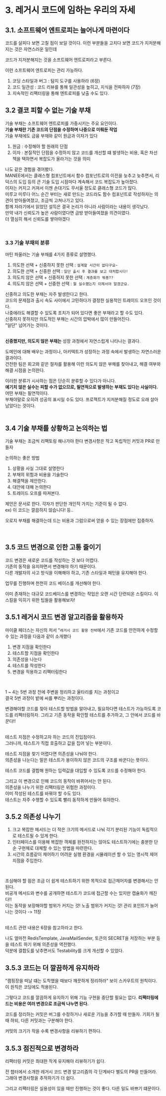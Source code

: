 # 3. 레거시 코드에 임하는 우리의 자세 
## 3.1. 소프트웨어 엔트로피는 늘어나게 마련이다
코드를 살피다 보면 고칠 점이 보일 것이다.
이런 부분들을 고치다 보면 코드가 지저분해지는 것은 자연스러운 일인데

코드가 지저분해지는 것을 소프트웨어 엔트로피라고 부른다. <Br>

이런 소프트웨어 엔트로피는 관리 가능하다. <br>
1. 코딩 스타일과 버그 : 탐지 도구를 사용하라 (6장)
2. 코드 일관성 : 코드 리뷰를 통해 일관성을 높히고, 지식을 전파하자 (7장)
3. 지속적인 리팩터링을 통해 엔트로피를 낮출 수도 있다.

## 3.2 결코 피할 수 없는 기술 부채

기술 부채는 소프트웨어 엔트로피를 가중시키는 주요 요인이다. <Br>
**기술 부채란 기존 코드의 단점을 수정하며 나중으로 미뤄둔 작업** <br>
기술 부채에도 금융 부채와 같이 원금과 이자가 있다
1. 원금 : 수정해야 할 원래의 단점
2. 이자 : 본질적인 단점을 수정하지 않고 코드를 개선할 떄 발생하는 비용, 혹은 차선책을 택하면서 복잡도가 올라가는 것을 의미


나도 같은 경험을 겪어봤다. <Br>
MANEE에서는 클래스형 컴포넌트에서 함수 컴포넌트로의 이전을 늦추고 늦추면서, 리덕스의 도입 등의 큰 기술 도입 시점마다 계속해서 코드 복잡도가 높아졌다. <Br>
이자는 커지고 커져서 이젠 손대기도 무서울 정도로 클래스형 코드가 많다. <Br>
미루고 미루다 어느 순간 부터는 새로 만드는 코드라도 함수 컴포넌트로 작성하자는 의견이 받아들여졌고, 조금씩 고쳐나가고 있다. <Br>
함께 자라기에서 읽었던  설득은 결국 논리가 아니라 사람이라는 내용이 생각났다. <br>
만약 내가 신뢰도가 높은 사람이였다면 금방 받아들여졌을 의견이였다. <Br>
더 열심히 해서 신뢰도를 쌓아야겠다

<br>

### 3.3 기술 부채의 분류
마틴 파울러는 기술 부채를 4가지 종류로 설명했다.

1. 의도한 선택 + 신중하지 못한 선택 : `설계할 시간이 없다구요~`
2. 의도한 선택 + 신중한 선택 : `일단 출시 후 결과를 보고 대처합시다!`
3. 의도치 않은 선택 + 신중하지 못한 선택 : `계층화가 뭐죵??`
4. 의도치 않은 선택 + 신중한 선택 : `뭘 실수했는지 이제서야 알겠군요.`

신중하고 의도한 부채는 자주 발생한다고 한다. <Br>
코드의 문제점과 출시 속도 사이에서 고민하다가 결정한 실용적인 트레이드 오프인 것이다. <Br>
나중에라도 해결할 수 있도록 조치가 되어 있다면 좋은 부채라고 할 수도 있다. <Br>
신중하지 못하지만 의도적인 부채는 시간의 압박에서 많이 만들어진다. <br>
"일단" 넘어가는 것이다. <Br> <br>

**신중했지만, 의도치 않은 부채는** 성장 과정에서 자연스럽게 나타나는 결과다.<br> 

도메인에 대해 배우는 과정이나, 아키텍트가 성장하는 과정 속에서 발생하는 자연스러운 결과이다. <br>
건전한 팀은 회고와 같은 절차를 활용해 이런 의도치 않은 부채를 찾아내고, 해결 여부와 해결 시점을 논의한다. <br>
 
이러한 분류가 시사하는 점은 단순히 분류할 수 있다가 아니다. <Br>
**예기치 않은 실수는 피할 수가 없으므로, 필연적으로 발생하는 부채도 있다는 사실이다.** 어떤 부채는 필연적이다. <br>
부채야말로 오히려 성공의 표시일 수도 있다. 프로젝트가 지저분해질 정도로 오래 살아남았다는 것이다. <br> <br>




## 3.4 기술 부채를 상황하고 논의하는 법

기술 부채는 조금씩 리팩토링 해나가야 한다
변경사항은 작고 독립적인 커밋과 PR로 만들자

논의하는 좋은 방법 <br>

1. 상황을 사실 그대로 설명한다
2. 부채의 위험과 비용을 기술한다
3. 해결책을 제안한다. 
4. 대안에 대해 논의한다
5. 트레이드 오프를 따져본다.


제안은 문서로 한다. 각자가 판단한 개인적 가치는 기준이 될 수 없다. <Br>
ex) 이 코드는 깔끔하지 않습니다! 등.. <br>

오로지 부채를 해결하는데 드는 비용과 그럼으로써 얻을 수 있는 장점에만 집중하자.

<br>

## 3.5 코드 변경으로 인한 고통 줄이기

코드 변경은 새로운 코드를 작성하는 것 보다 어렵다. <Br>
기존의 동작을 유지하면서 변경해야 하기 때문이다. <Br>
다른 개발자의 사고 방식을 이해해야 하고, 기존 스타일과 패턴을 유지해야 한다. <br>

업무를 진행하며 천천히 코드 베이스를 개선해야 한다. <br>

이미 존재하는 대규모 코드베이스를 변경하는 작업은 오랜 시간 단련되온 스킬이다. 이 스킬을 익히기 위한 팁들을 활용해보자! <br>

## 3.5.1 레거시 코드 변경 알고리즘을 활용하자

마이클 페더스는 자신의 저서 "`레거시 코드 활용 전략`에서 기존 코드를 안전하게 수정할 수 있는 과정을 다음과 같이 소개했다

1. 변경 지점을 확인한다
2. 테스트할 지점을 확인한다
3. 의존성을 나눈다
4. 테스트를 작성한다
5. 변경을 적용하고 리팩터링한다


<br>

1 ~ 4는 5번 과정 전에 주변을 정리하고 울타리를 치는 과정이고 <br>
결국 5번 과정이 밭에 씨를 뿌리는 과정이다. <br>

변경해야할 코드를 찾아 테스트할 방법을 알아내고, 필요하다면 테스트가 가능하도록 코드를 리펙터링하자. 그리고 기존 동작을 확인할 테스트를 추가하고, 그 안에서 코드를 바꾼다!! <br> <br>

테스트 지점은 수정하고자 하는 코드의 진입점이다. <Br>
그러니까, 테스트가 직접 호출하고 값을 집어 넣는 부분이다. <Br>

테스트 지점을 찾기 어렵다면 의존성을 나눠야 한다. <Br>
의존성을 나눈다는 말은 테스트가 용이하지 않은 코드의 구조를 바꾼다는 뜻이다. <br>

테스트 코드를 결합해 원하는 입력값을 대입할 수 있도록 코드를 수정해야 한다. <br>

그리고 이 변경으로 인해 코드의 동작이 바뀌어서는 안 된다. <Br>
의존성을 나누기 위한 리팩터링은 위험한 과정이다. <Br>
이미 작성된 테스트를 바꿔야 할 수도 있다. <Br>
테스트는 자주 수행할 수 있도록 빨리 동작하게 만들어 줘야한다. <Br>

## 3.5.2 의존성 나누기

1. 크고 복잡한 메서드는 더 작은 크기의 메서드로 나눠 각기 분리된 기능이 독립적으로 테스트될 수 있게 한다.
2. 인터페이스를 이용해 복잡한 객체를 완전하지는 않아도 테스트하기에는 충분한 단순 구현체로 대체할 수 있는 방법을 마련한다.
3. 시간의 흐름같이 제어하기 어려운 실행 환경을 시뮬레이션 할 수 있는 명시적 제어 지점을 주입한다. 

<br>

조심해야 할 점은 조금 더 쉽게 테스트하기 위한 목적으로 접근제어자를 변경해서는 안 된다. <br>
비공개 메서드와 변수를 공개하면 테스트가 코드에 접근할 수는 있지만 캡슐화가 깨진다!! <br>
이는 동작을 보장해야할 범위가 커지는 것! 노출 범위가 커지는 것! 관리 포인트가 늘어나는 것이다 -> 11장 <br> <br>

테스트 관련 내용은 6장을 참고하라고 한다.


나도 얼마전 RedisTemplate, JavaMailSender, 토큰의 SECRET을 저장하는 부분 등을 테스트 하기 위해 의존성을 역전했다. <br> 
덕분에 결합도를 낮추면서도 Testability를 크게 개선할 수 있었다. <br>

## 3.5.3 코드는 더 깔끔하게 유지하라

"캠핑장을 떠날 떄는 도착했을 때보다 꺠끗하게 정리하라" 보이 스카우트의 원칙이다. <br>
이 원칙은 코딩에도 적용된다. <br>

그렇다고 코드를 깔끔하게 유지하기 위해 기능 구현을 중단할 필요는 없다. **리팩터링에 드는 비용은 여러 변경으로 조금씩 나누면 된다.** <br>

코드를 정리하는 커밋은 버그를 수정하거나 새로운 기능을 추가할 때 만들자. 기회가 될 때 하되, 다른 커밋과는 구분해야 한다. <br>

커밋의 크기가 작을 수록 변경사항을 리뷰하기 편하다.

## 3.5.3 점진적으로 변경하라 
리팩터링 커밋은 최대한 작게 유지해야 리뷰하기가 쉽다. <br>

전 챕터에서 소개한 레거시 코드 변경 알고리즘의 각 단계바다 별도의 PR을 만들어라. <br>
그래야 변경사항을 추적하기가 더 쉽다. <Br>

그리고 리팩터링은 실용성이 있을 때만 진행하는 것이 좋다. 다른 일도 바쁘기 떄문이다.
